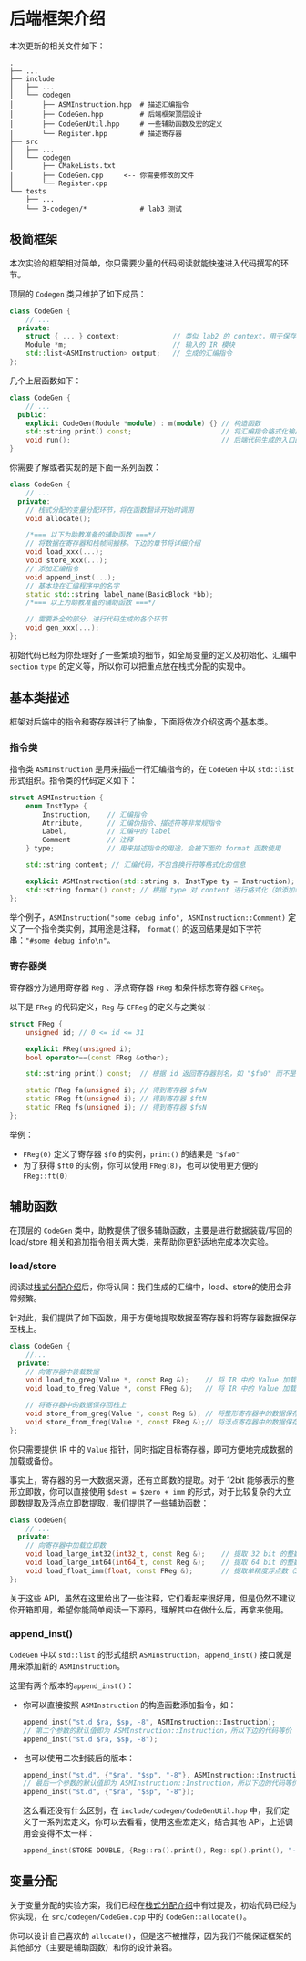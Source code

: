 # 后端框架介绍

本次更新的相关文件如下：

```
.
├── ...
├── include
│   ├── ...
│   └── codegen
│       ├── ASMInstruction.hpp	# 描述汇编指令
│       ├── CodeGen.hpp			# 后端框架顶层设计
│       ├── CodeGenUtil.hpp		# 一些辅助函数及宏的定义
│       └── Register.hpp		# 描述寄存器
├── src
│   ├── ...
│   └── codegen
│       ├── CMakeLists.txt
│       ├── CodeGen.cpp		<-- 你需要修改的文件
│       └── Register.cpp
└── tests
    ├── ...
    └── 3-codegen/*				# lab3 测试
```

## 极简框架

本次实验的框架相对简单，你只需要少量的代码阅读就能快速进入代码撰写的环节。

顶层的 `Codegen` 类只维护了如下成员：

```cpp
class CodeGen {
    // ...
  private:
    struct { ... } context;				// 类似 lab2 的 context，用于保存翻译过程中的上下文信息，如当前所在函数
    Module *m;							// 输入的 IR 模块
    std::list<ASMInstruction> output;	// 生成的汇编指令
};
```

几个上层函数如下：

```cpp
class CodeGen {
    // ...
  public:
    explicit CodeGen(Module *module) : m(module) {}	// 构造函数
    std::string print() const;						// 将汇编指令格式化输出
    void run();										// 后端代码生成的入口函数
}
```

你需要了解或者实现的是下面一系列函数：

```cpp
class CodeGen {
    // ...
  private:
    // 栈式分配的变量分配环节，将在函数翻译开始时调用
    void allocate();

	/*=== 以下为助教准备的辅助函数 ===*/
    // 将数据在寄存器和栈帧间搬移。下边的章节将详细介绍
	void load_xxx(...);
    void store_xxx(...);
    // 添加汇编指令
    void append_inst(...);
    // 基本块在汇编程序中的名字
	static std::string label_name(BasicBlock *bb);
	/*=== 以上为助教准备的辅助函数 ===*/

	// 需要补全的部分，进行代码生成的各个环节
    void gen_xxx(...);
};
```

初始代码已经为你处理好了一些繁琐的细节，如全局变量的定义及初始化、汇编中 `section` `type` 的定义等，所以你可以把重点放在栈式分配的实现中。

## 基本类描述

框架对后端中的指令和寄存器进行了抽象，下面将依次介绍这两个基本类。

### 指令类

指令类 `ASMInstruction` 是用来描述一行汇编指令的，在 `CodeGen` 中以 `std::list` 形式组织。指令类的代码定义如下：

```cpp
struct ASMInstruction {
    enum InstType {
        Instruction,	// 汇编指令
        Atrribute,		// 汇编伪指令、描述符等非常规指令
        Label,			// 汇编中的 label
        Comment			// 注释
    } type; 			// 用来描述指令的用途，会被下面的 format 函数使用

    std::string content; // 汇编代码，不包含换行符等格式化的信息

    explicit ASMInstruction(std::string s, InstType ty = Instruction); // 构造函数
    std::string format() const; // 根据 type 对 content 进行格式化（如添加缩进、换行符等）
};
```

举个例子，`ASMInstruction("some debug info", ASMInstruction::Comment)` 定义了一个指令类实例，其用途是注释， `format()` 的返回结果是如下字符串：`"#some debug info\n"`。

### 寄存器类

寄存器分为通用寄存器 `Reg` 、浮点寄存器 `FReg` 和条件标志寄存器 `CFReg`。

以下是 `FReg` 的代码定义，`Reg` 与 `CFReg` 的定义与之类似：

```cpp
struct FReg {
    unsigned id; // 0 <= id <= 31

    explicit FReg(unsigned i);
    bool operator==(const FReg &other);

    std::string print() const;	// 根据 id 返回寄存器别名，如 "$fa0" 而不是 "$f0"

    static FReg fa(unsigned i);	// 得到寄存器 $faN
    static FReg ft(unsigned i);	// 得到寄存器 $ftN
    static FReg fs(unsigned i);	// 得到寄存器 $fsN
};
```

举例：

- `FReg(0)` 定义了寄存器 `$f0` 的实例，`print()` 的结果是 `"$fa0"`
- 为了获得 `$ft0` 的实例，你可以使用 `FReg(8)`，也可以使用更方便的`FReg::ft(0)`

## 辅助函数

在顶层的 `CodeGen` 类中，助教提供了很多辅助函数，主要是进行数据装载/写回的 load/store 相关和追加指令相关两大类，来帮助你更舒适地完成本次实验。

### load/store

阅读过[栈式分配介绍](stack_allocation.md)后，你将认同：我们生成的汇编中，load、store的使用会非常频繁。

针对此，我们提供了如下函数，用于方便地提取数据至寄存器和将寄存器数据保存至栈上。

```cpp
class CodeGen {
	//...
  private:
	// 向寄存器中装载数据
    void load_to_greg(Value *, const Reg &);	// 将 IR 中的 Value 加载到整形寄存器中
    void load_to_freg(Value *, const FReg &);	// 将 IR 中的 Value 加载到浮点寄存器中

    // 将寄存器中的数据保存回栈上
    void store_from_greg(Value *, const Reg &);	// 将整形寄存器中的数据保存至 IR 中 Value 对应的栈帧位置
    void store_from_freg(Value *, const FReg &);// 将浮点寄存器中的数据保存至 IR 中 Value 对应的栈帧位置
};
```

你只需要提供 IR 中的 `Value` 指针，同时指定目标寄存器，即可方便地完成数据的加载或备份。

事实上，寄存器的另一大数据来源，还有立即数的提取。对于 12bit 能够表示的整形立即数，你可以直接使用 `$dest = $zero + imm` 的形式，对于比较复杂的大立即数提取及浮点立即数提取，我们提供了一些辅助函数：

```cpp
class CodeGen{
    // ...
  private:
	// 向寄存器中加载立即数
    void load_large_int32(int32_t, const Reg &);	// 提取 32 bit 的整数
    void load_large_int64(int64_t, const Reg &);	// 提取 64 bit 的整数
    void load_float_imm(float, const FReg &);		// 提取单精度浮点数（32bit）
};
```

关于这些 API，虽然在这里给出了一些注释，它们看起来很好用，但是仍然不建议你开箱即用，希望你能简单阅读一下源码，理解其中在做什么后，再拿来使用。

### append_inst()

`CodeGen` 中以 `std::list` 的形式组织 `ASMInstruction`，`append_inst()` 接口就是用来添加新的 `ASMInstruction`。

这里有两个版本的`append_inst()`：

- 你可以直接按照 `ASMInstruction` 的构造函数添加指令，如：

  ```cpp
  append_inst("st.d $ra, $sp, -8", ASMInstruction::Instruction);
  // 第二个参数的默认值即为 ASMInstruction::Instruction，所以下边的代码等价
  append_inst("st.d $ra, $sp, -8");
  ```

- 也可以使用二次封装后的版本：

  ```cpp
  append_inst("st.d", {"$ra", "$sp", "-8"}, ASMInstruction::Instruction);
  // 最后一个参数的默认值即为 ASMInstruction::Instruction，所以下边的代码等价
  append_inst("st.d", {"$ra", "$sp", "-8"});
  ```

  这么看还没有什么区别，在 `include/codegen/CodeGenUtil.hpp` 中，我们定义了一系列宏定义，你可以去看看，使用这些宏定义，结合其他 API，上述调用会变得不太一样：

  ```cpp
  append_inst(STORE DOUBLE, {Reg::ra().print(), Reg::sp().print(), "-8"});
  ```

## 变量分配

关于变量分配的实验方案，我们已经在[栈式分配介绍](stack_allocation.md/#实验方案)中有过提及，初始代码已经为你实现，在 `src/codegen/CodeGen.cpp` 中的 `CodeGen::allocate()`。

你可以设计自己喜欢的 `allocate()`，但是这不被推荐，因为我们不能保证框架的其他部分（主要是辅助函数）和你的设计兼容。
